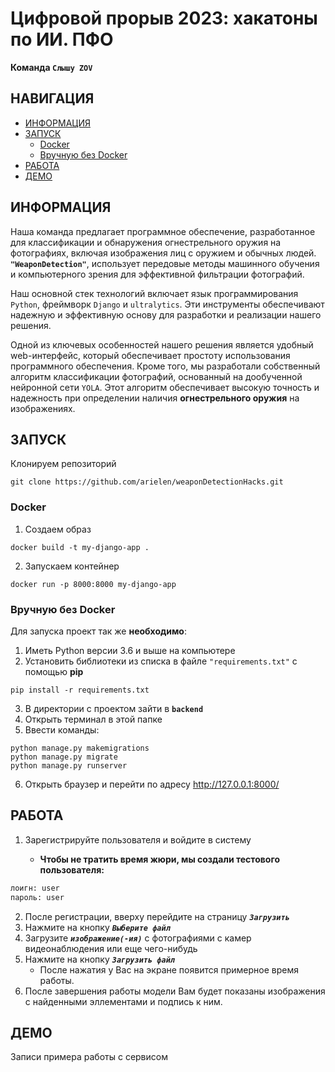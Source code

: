 # Цифровой прорыв 2023: хакатоны по ИИ. ПФО

**Команда `Слышу ZOV`**


## НАВИГАЦИЯ

- [ИНФОРМАЦИЯ](#ИНФОРМАЦИЯ)
- [ЗАПУСК](#ЗАПУСК)
    -  [Docker](#Docker)
    -  [Вручную без Docker](#Вручную-без-Docker)
- [РАБОТА](#РАБОТА)
- [ДЕМО](#ДЕМО)


## ИНФОРМАЦИЯ
Наша команда предлагает программное обеспечение, разработанное для классификации и обнаружения огнестрельного оружия на фотографиях, включая изображения лиц с оружием и обычных людей. **`"WeaponDetection"`**, использует передовые методы машинного обучения и компьютерного зрения для эффективной фильтрации фотографий.

Наш основной стек технологий включает язык программирования `Python`, фреймворк `Django` и `ultralytics`. Эти инструменты обеспечивают надежную и эффективную основу для разработки и реализации нашего решения.

Одной из ключевых особенностей нашего решения является удобный web-интерфейс, который обеспечивает простоту использования программного обеспечения. Кроме того, мы разработали собственный алгоритм классификации фотографий, основанный на дообученной нейронной сети `YOLA`. Этот алгоритм обеспечивает высокую точность и надежность при определении наличия **огнестрельного оружия** на изображениях.


## ЗАПУСК

Клонируем репозиторий
```commandline
git clone https://github.com/arielen/weaponDetectionHacks.git
```

### Docker

1) Создаем образ
```
docker build -t my-django-app .
```
2) Запускаем контейнер
```
docker run -p 8000:8000 my-django-app
```

### Вручную без Docker

Для запуска проект так же **необходимо**:
1) Иметь Python версии 3.6 и выше на компьютере
2) Установить библиотеки из списка в файле `"requirements.txt"` с помощью **pip**
```commandline
pip install -r requirements.txt
```
3) В директории с проектом зайти в **`backend`**
4) Открыть терминал в этой папке
5) Ввести команды: 
```commandline
python manage.py makemigrations
python manage.py migrate
python manage.py runserver
```
6) Открыть браузер и перейти по адресу http://127.0.0.1:8000/

## РАБОТА
1) Зарегистрируйте пользователя и войдите в систему

    - **Чтобы не тратить время жюри, мы создали тестового пользователя:**
```sh
лоигн: user
пароль: user
```

2) После регистрации, вверху перейдите на страницу ***`Загрузить`***
3) Нажмите на кнопку ***`Выберите файл`***
4) Загрузите ***`изображение(-ия)`*** с фотографиями с камер видеонаблюдения или еще чего-нибудь
5) Нажмите на кнопку ***`Загрузить файл`***
   - После нажатия у Вас на экране появится примерное время работы.
6) После завершения работы модели Вам будет показаны изображения с найденными эллементами и подпись к ним.

## ДЕМО
Записи примера работы с сервисом
